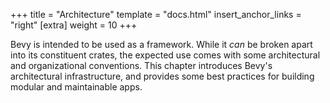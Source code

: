 +++
title = "Architecture"
template = "docs.html"
insert_anchor_links = "right"
[extra]
weight = 10
+++

Bevy is intended to be used as a framework.
While it *can* be broken apart into its constituent crates, the expected use comes with some architectural and organizational conventions.
This chapter introduces Bevy's architectural infrastructure, and provides some best practices for building modular and maintainable apps.
